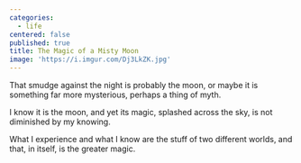```yaml
---
categories:
  - life
centered: false
published: true
title: The Magic of a Misty Moon
image: 'https://i.imgur.com/Dj3LkZK.jpg'
---
```

That smudge against the night
is probably the moon,
or maybe it is something 
far more mysterious,
perhaps a thing of myth.

I know it is the moon,
and yet its magic,
splashed across the sky, 
is not diminished 
by my knowing. 

What I experience
and what I know
are the stuff 
of two different worlds,
and that, in itself,
is the greater magic.


